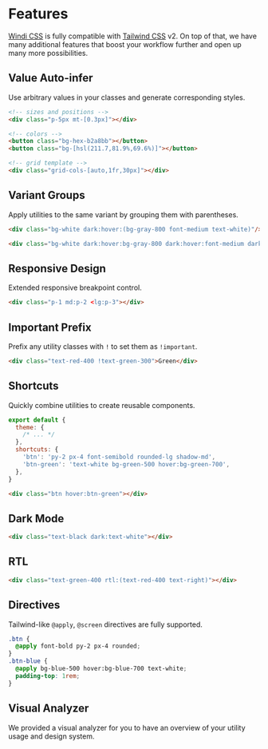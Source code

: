 [windi css]: https://github.com/windicss/windicss
[tailwind css]: https://tailwindcss.com/docs
[svelte]: /guide/svelte.html#additional-features-in-svelte-⚡%EF%B8%8F

# Features

[Windi CSS] is fully compatible with [Tailwind CSS] v2. On top of that, we have many additional features that boost your workflow further and open up many more possibilities.

## Value Auto-infer

Use arbitrary values in your classes and generate corresponding styles.

```html
<!-- sizes and positions -->
<div class="p-5px mt-[0.3px]"></div>

<!-- colors -->
<button class="bg-hex-b2a8bb"></button>
<button class="bg-[hsl(211.7,81.9%,69.6%)]"></button>

<!-- grid template -->
<div class="grid-cols-[auto,1fr,30px]"></div>
```

<LearnMore to="/features/value-auto-infer" />

## Variant Groups

Apply utilities to the same variant by grouping them with parentheses.

```html
<div class="bg-white dark:hover:(bg-gray-800 font-medium text-white)"/>
```

```html
<div class="bg-white dark:hover:bg-gray-800 dark:hover:font-medium dark:hover:text-white"/>
```

<LearnMore to="/features/variant-groups" />

## Responsive Design

Extended responsive breakpoint control.

```html
<div class="p-1 md:p-2 <lg:p-3"></div>
```

<LearnMore to="/features/responsive-design" />

## Important Prefix

Prefix any utility classes with `!` to set them as `!important`.

```html
<div class="text-red-400 !text-green-300">Green</div>
```

<LearnMore to="/features/important-prefix" />

## Shortcuts

Quickly combine utilities to create reusable components.

```js windi.config.js
export default {
  theme: {
    /* ... */
  },
  shortcuts: {
    'btn': 'py-2 px-4 font-semibold rounded-lg shadow-md',
    'btn-green': 'text-white bg-green-500 hover:bg-green-700',
  },
}
```

```html
<div class="btn hover:btn-green"></div>
```

<LearnMore to="/features/shortcuts" />

## Dark Mode

```html
<div class="text-black dark:text-white"></div>
```

<LearnMore to="/features/dark-mode" />

## RTL

```html
<div class="text-green-400 rtl:(text-red-400 text-right)"></div>
```

<LearnMore to="/features/rtl" />

## Directives

Tailwind-like `@apply`, `@screen` directives are fully supported.

```css
.btn {
  @apply font-bold py-2 px-4 rounded;
}
.btn-blue {
  @apply bg-blue-500 hover:bg-blue-700 text-white;
  padding-top: 1rem;
}
```

<LearnMore to="/features/directives" />

## Visual Analyzer

We provided a visual analyzer for you to have an overview of your utility usage and design system.

<LearnMore to="/features/analyzer" />
